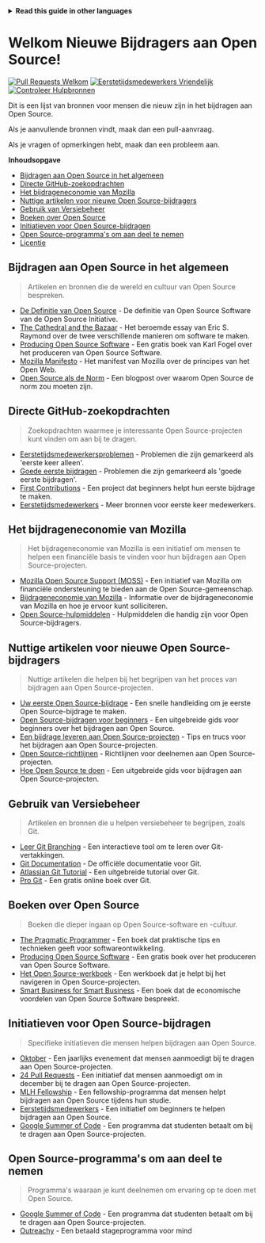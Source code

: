 <!-- Do not translate this -->
<details>
<summary>
<strong> Read this guide in other languages </strong>
</summary>
    <ul>
        <li><a href="./README.md"> English </a></li>
        <li><a href="./README-MR.md"> मराठी </a></li>
        <li><a href="./README-BN.md"> বাংলা </a></li>
        <li><a href="./README-ZH.md"> 中文 </a></li>
        <li><a href="./README-RU.md"> русский </a></li>
        <li><a href="./README-RO.md"> Românesc </a></li>
        <li><a href="./README-IT.md"> Italiano </a></li>
        <li><a href="./README-ID.md"> Indonesia </a></li>
        <li><a href="./README-ES.md"> Español </a></li>
        <li><a href="./README-pt-BR.md"> Português (BR) </a></li>
        <li><a href="./README-DE.md"> Deutsch </a></li>
        <li><a href="./README-HE.md"> עברית </a></li>
        <li><a href="./README-GR.md"> Ελληνικά </a></li>
        <li><a href="./README-FR.md"> Français </a></li>
        <li><a href="./README-TR.md"> Turkish </a></li>
        <li><a href="./README-KO.md"> 한국어 </a></li>
        <li><a href="./README-JA.md"> 日本語 </a></li>
        <li><a href="./README-HI.md"> हिंदी </a></li>
        <li><a href="./README-FA.md"> فارسی </a></li>
        <li><a href="./README-UR.md">اردو </a></li>
        <li><a href="./README-AR.md">اللغة العربية </a></li>
        <li><a href="./README-TA.md">தமிழ்</a></li>
        <li><a href="./README-NE.md">नेपाली</a></li>
    </ul>
</details>
<!-- Do not translate this -->

# Welkom Nieuwe Bijdragers aan Open Source!

[![Pull Requests Welkom](https://img.shields.io/badge/PRs-welcome-brightgreen.svg?style=flat)](https://makeapullrequest.com)
[![Eerstetijdsmedewerkers Vriendelijk](https://img.shields.io/badge/eerste--timers--only-friendly-blue.svg)](https://www.firsttimersonly.com/)
[![Controleer Hulpbronnen](https://github.com/freeCodeCamp/how-to-contribute-to-open-source/actions/workflows/test.yml/badge.svg)](https://github.com/freeCodeCamp/how-to-contribute-to-open-source/actions/workflows/test.yml)

Dit is een lijst van bronnen voor mensen die nieuw zijn in het bijdragen aan Open Source.

Als je aanvullende bronnen vindt, maak dan een pull-aanvraag.

Als je vragen of opmerkingen hebt, maak dan een probleem aan.

**Inhoudsopgave**

- [Bijdragen aan Open Source in het algemeen](#bijdragen-aan-open-source-in-het-algemeen)
- [Directe GitHub-zoekopdrachten](#directe-github-zoekopdrachten)
- [Het bijdrageneconomie van Mozilla](#het-bijdrageneconomie-van-mozilla)
- [Nuttige artikelen voor nieuwe Open Source-bijdragers](#nuttige-artikelen-voor-nieuwe-open-source-bijdragers)
- [Gebruik van Versiebeheer](#gebruik-van-versiebeheer)
- [Boeken over Open Source](#boeken-over-open-source)
- [Initiatieven voor Open Source-bijdragen](#initiatieven-voor-open-source-bijdragen)
- [Open Source-programma's om aan deel te nemen](#open-source-programmas-om-aan-deel-te-nemen)
- [Licentie](#licentie)

## Bijdragen aan Open Source in het algemeen

> Artikelen en bronnen die de wereld en cultuur van Open Source bespreken.

- [De Definitie van Open Source](https://opensource.org/osd) - De definitie van Open Source Software van de Open Source Initiative.
- [The Cathedral and the Bazaar](http://www.catb.org/~esr/writings/cathedral-bazaar/) - Het beroemde essay van Eric S. Raymond over de twee verschillende manieren om software te maken.
- [Producing Open Source Software](http://producingoss.com/) - Een gratis boek van Karl Fogel over het produceren van Open Source Software.
- [Mozilla Manifesto](https://www.mozilla.org/en-US/about/manifesto/) - Het manifest van Mozilla over de principes van het Open Web.
- [Open Source als de Norm](https://hueniverse.com/2011/09/24/open-source-as-the-norm/) - Een blogpost over waarom Open Source de norm zou moeten zijn.

## Directe GitHub-zoekopdrachten

> Zoekopdrachten waarmee je interessante Open Source-projecten kunt vinden om aan bij te dragen.

- [Eerstetijdsmedewerkersproblemen](https://github.com/issues?q=is%3Aopen+is%3Aissue+label%3Afirst-timers-only) - Problemen die zijn gemarkeerd als 'eerste keer alleen'.
- [Goede eerste bijdragen](https://github.com/issues?q=is%3Aopen+is%3Aissue+label%3Agood-first-issue) - Problemen die zijn gemarkeerd als 'goede eerste bijdragen'.
- [First Contributions](https://github.com/firstcontributions/first-contributions) - Een project dat beginners helpt hun eerste bijdrage te maken.
- [Eerstetijdsmedewerkers](http://www.firsttimersonly.com/) - Meer bronnen voor eerste keer medewerkers.

## Het bijdrageneconomie van Mozilla

> Het bijdrageneconomie van Mozilla is een initiatief om mensen te helpen een financiële basis te vinden voor hun bijdragen aan Open Source-projecten.

- [Mozilla Open Source Support (MOSS)](https://www.mozilla.org/en-US/moss/) - Een initiatief van Mozilla om financiële ondersteuning te bieden aan de Open Source-gemeenschap.
- [Bijdrageneconomie van Mozilla](https://www.mozilla.org/en-US/moss/fund-awards/) - Informatie over de bijdrageneconomie van Mozilla en hoe je ervoor kunt solliciteren.
- [Open Source-hulpmiddelen](https://www.mozilla.org/en-US/moss/open-source-tools/) - Hulpmiddelen die handig zijn voor Open Source-bijdragers.

## Nuttige artikelen voor nieuwe Open Source-bijdragers

> Nuttige artikelen die helpen bij het begrijpen van het proces van bijdragen aan Open Source-projecten.

- [Uw eerste Open Source-bijdrage](https://medium.com/open-source-creation/how-to-make-your-first-open-source-contribution-in-just-5-minutes-2b2850cb2c8d) - Een snelle handleiding om je eerste Open Source-bijdrage te maken.
- [Open Source-bijdragen voor beginners](https://opensource.guide/how-to-contribute/) - Een uitgebreide gids voor beginners over het bijdragen aan Open Source.
- [Een bijdrage leveren aan Open Source-projecten](https://akrabat.com/contributing-to-open-source-projects/) - Tips en trucs voor het bijdragen aan Open Source-projecten.
- [Open Source-richtlijnen](http://oss-watch.ac.uk/resources/opensourceguide) - Richtlijnen voor deelnemen aan Open Source-projecten.
- [Hoe Open Source te doen](https://producingoss.com/en/index.html) - Een uitgebreide gids voor bijdragen aan Open Source-projecten.

## Gebruik van Versiebeheer

> Artikelen en bronnen die u helpen versiebeheer te begrijpen, zoals Git.

- [Leer Git Branching](https://learngitbranching.js.org/) - Een interactieve tool om te leren over Git-vertakkingen.
- [Git Documentation](https://git-scm.com/doc) - De officiële documentatie voor Git.
- [Atlassian Git Tutorial](https://www.atlassian.com/git) - Een uitgebreide tutorial over Git.
- [Pro Git](https://git-scm.com/book/en/v2) - Een gratis online boek over Git.

## Boeken over Open Source

> Boeken die dieper ingaan op Open Source-software en -cultuur.

- [The Pragmatic Programmer](https://pragprog.com/titles/tpp20/the-pragmatic-programmer-20th-anniversary-edition) - Een boek dat praktische tips en technieken geeft voor softwareontwikkeling.
- [Producing Open Source Software](http://producingoss.com/) - Een gratis boek over het produceren van Open Source Software.
- [Het Open Source-werkboek](https://www.amazon.com/Open-Source-Workbook/dp/1456411124) - Een werkboek dat je helpt bij het navigeren in Open Source-projecten.
- [Smart Business for Smart Business](http://www.smartbusinessmovie.com/book/) - Een boek dat de economische voordelen van Open Source Software bespreekt.

## Initiatieven voor Open Source-bijdragen

> Specifieke initiatieven die mensen helpen bijdragen aan Open Source.

- [Oktober](https://hacktoberfest.digitalocean.com/) - Een jaarlijks evenement dat mensen aanmoedigt bij te dragen aan Open Source-projecten.
- [24 Pull Requests](https://24pullrequests.com/) - Een initiatief dat mensen aanmoedigt om in december bij te dragen aan Open Source-projecten.
- [MLH Fellowship](https://fellowship.mlh.io/) - Een fellowship-programma dat mensen helpt bijdragen aan Open Source tijdens hun studie.
- [Eerstetijdsmedewerkers](https://www.firsttimersonly.com/) - Een initiatief om beginners te helpen bijdragen aan Open Source.
- [Google Summer of Code](https://summerofcode.withgoogle.com/) - Een programma dat studenten betaalt om bij te dragen aan Open Source-projecten.

## Open Source-programma's om aan deel te nemen

> Programma's waaraan je kunt deelnemen om ervaring op te doen met Open Source.

- [Google Summer of Code](https://summerofcode.withgoogle.com/) - Een programma dat studenten betaalt om bij te dragen aan Open Source-projecten.
- [Outreachy](https://www.outreachy.org/) - Een betaald stageprogramma voor mind
